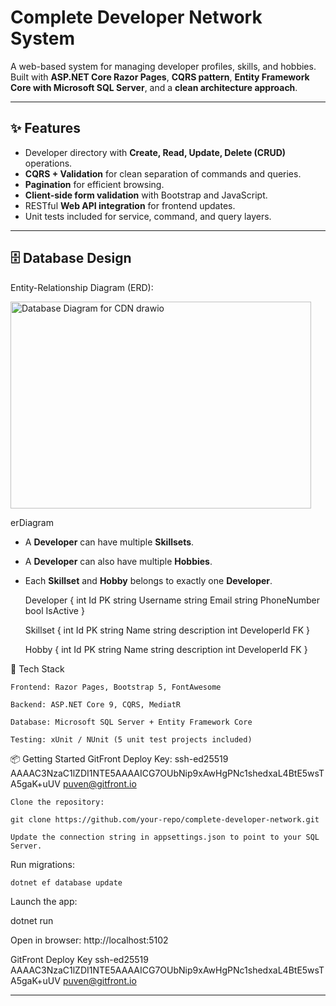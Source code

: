 # Complete Developer Network System

A web-based system for managing developer profiles, skills, and hobbies.  
Built with **ASP.NET Core Razor Pages**, **CQRS pattern**, **Entity Framework Core with Microsoft SQL Server**, and a **clean architecture approach**.

---

## ✨ Features
- Developer directory with **Create, Read, Update, Delete (CRUD)** operations.
- **CQRS + Validation** for clean separation of commands and queries.
- **Pagination** for efficient browsing.
- **Client-side form validation** with Bootstrap and JavaScript.
- RESTful **Web API integration** for frontend updates.
- Unit tests included for service, command, and query layers.

---

## 🗄️ Database Design

Entity-Relationship Diagram (ERD):

<img width="481" height="331" alt="Database Diagram for CDN drawio" src="https://github.com/user-attachments/assets/3fac9219-d21c-4285-9dd7-2920a5fe3241" />

erDiagram
- A **Developer** can have multiple **Skillsets**.  
- A **Developer** can also have multiple **Hobbies**.  
- Each **Skillset** and **Hobby** belongs to exactly one **Developer**.

    Developer {
        int Id PK
        string Username
        string Email
        string PhoneNumber
        bool IsActive
    }

    Skillset {
        int Id PK
        string Name
        string description
        int DeveloperId FK
    }

    Hobby {
        int Id PK
        string Name
        string description
        int DeveloperId FK
    }

🚀 Tech Stack

    Frontend: Razor Pages, Bootstrap 5, FontAwesome

    Backend: ASP.NET Core 9, CQRS, MediatR

    Database: Microsoft SQL Server + Entity Framework Core

    Testing: xUnit / NUnit (5 unit test projects included)

📦 Getting Started
    GitFront Deploy Key:
    ssh-ed25519 AAAAC3NzaC1lZDI1NTE5AAAAICG7OUbNip9xAwHgPNc1shedxaL4BtE5wsTA5gaK+uUV puven@gitfront.io
    
    Clone the repository:
    
    git clone https://github.com/your-repo/complete-developer-network.git

    Update the connection string in appsettings.json to point to your SQL Server.

Run migrations:

    dotnet ef database update

Launch the app:

   dotnet run

  Open in browser: http://localhost:5102

GitFront Deploy Key
ssh-ed25519 AAAAC3NzaC1lZDI1NTE5AAAAICG7OUbNip9xAwHgPNc1shedxaL4BtE5wsTA5gaK+uUV puven@gitfront.io


---

